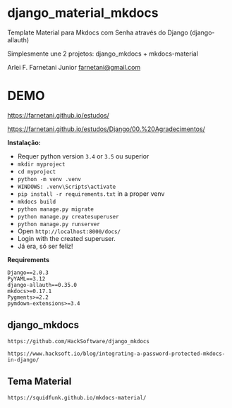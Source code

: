 # django_material_mkdocs

Template Material para Mkdocs com Senha através do Django (django-allauth)

Simplesmente une 2 projetos: django_mkdocs + mkdocs-material

Arlei F. Farnetani Junior
farnetani@gmail.com


# DEMO
https://farnetani.github.io/estudos/

https://farnetani.github.io/estudos/Django/00.%20Agradecimentos/

**Instalação:**

* Requer python version `3.4` or `3.5` ou superior
* `mkdir myproject`
* `cd myproject`
* `python -m venv .venv`
* `WINDOWS: .venv\Scripts\activate`
* `pip install -r requirements.txt` in a proper venv
* `mkdocs build`
* `python manage.py migrate`
* `python manage.py createsuperuser`
* `python manage.py runserver`
* Open `http://localhost:8000/docs/`
* Login with the created superuser.
* Já era, só ser feliz!

**Requirements**

```
Django==2.0.3
PyYAML==3.12
django-allauth==0.35.0
mkdocs>=0.17.1
Pygments>=2.2
pymdown-extensions>=3.4
```

## django_mkdocs

`https://github.com/HackSoftware/django_mkdocs`

`https://www.hacksoft.io/blog/integrating-a-password-protected-mkdocs-in-django/`

## Tema Material

`https://squidfunk.github.io/mkdocs-material/`
